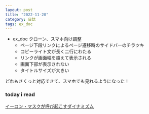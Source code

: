```yaml
---
layout: post
title: "2022-11-20"
category: 日誌
tags: ex_doc
---
```


- ex_doc クローン、スマホ向け調整
  - ページ下段リンクによるページ遷移時のサイドバーのチラツキ
  - コピーライト文が長く二行にわたる
  - リンクが画面幅を超えて表示される
  - 画面下部が表示されない
  - タイトルサイズが大きい

どれもさくっと対応できて、スマホでも見れるようになった！

### today i read

[イーロン・マスクが呼び起こすダイナミズム](https://twitter.com/David_R_Stanton/status/1593230172941324288)
